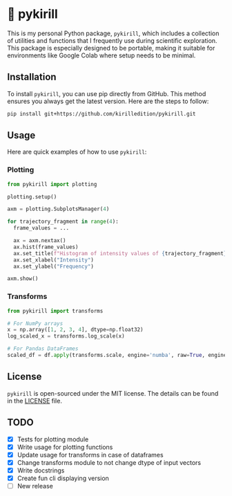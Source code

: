 # 🐗 pykirill
This is my personal Python package, `pykirill`, which includes a collection of utilities and functions that I frequently use during scientific exploration. This package is especially designed to be portable, making it suitable for environments like Google Colab where setup needs to be minimal.

## Installation

To install `pykirill`, you can use pip directly from GitHub. This method ensures you always get the latest version. Here are the steps to follow:

```bash
pip install git+https://github.com/kirilledition/pykirill.git
```

## Usage

Here are quick examples of how to use `pykirill`:

### Plotting
```python
from pykirill import plotting

plotting.setup()

axm = plotting.SubplotsManager(4)

for trajectory_fragment in range(4):
  frame_values = ...

  ax = axm.nextax()
  ax.hist(frame_values)
  ax.set_title(f"Histogram of intensity values of {trajectory_fragment}")
  ax.set_xlabel("Intensity")
  ax.set_ylabel("Frequency")

axm.show()
```

### Transforms
```python
from pykirill import transforms

# For NumPy arrays
x = np.array([1, 2, 3, 4], dtype=np.float32)
log_scaled_x = transforms.log_scale(x)

# For Pandas DataFrames
scaled_df = df.apply(transforms.scale, engine='numba', raw=True, engine_kwargs={'parallel': True})
```

## License

`pykirill` is open-sourced under the MIT license. The details can be found in the [LICENSE](LICENSE) file.

## TODO
- [x] Tests for plotting module
- [x] Write usage for plotting functions
- [x] Update usage for transforms in case of dataframes
- [x] Change transforms module to not change dtype of input vectors
- [x] Write docstrings
- [x] Create fun cli displaying version
- [ ] New release
